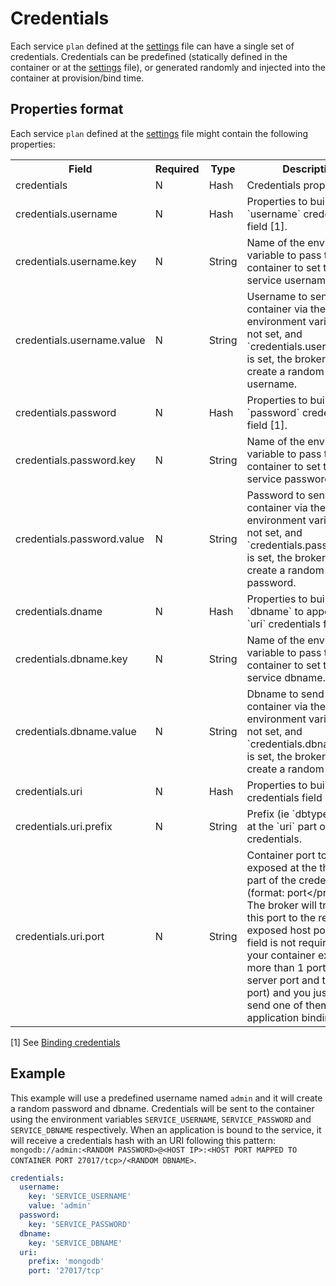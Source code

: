 # Credentials

Each service `plan` defined at the [settings](https://github.com/cf-platform-eng/cf-containers-broker/blob/master/SETTINGS.md)
file can have a single set of credentials. Credentials can be predefined (statically defined in the container or at
the [settings](https://github.com/cf-platform-eng/cf-containers-broker/blob/master/SETTINGS.md) file), or generated
randomly and injected into the container at provision/bind time.

## Properties format

Each service `plan` defined at the [settings](https://github.com/cf-platform-eng/cf-containers-broker/blob/master/SETTINGS.md)
file might contain the following properties:

<table>
  <tr>
    <th>Field</th>
    <th>Required</th>
    <th>Type</th>
    <th>Description</th>
  </tr>
  <tr>
    <td>credentials</td>
    <td>N</td>
    <td>Hash</td>
    <td>Credentials properties.</td>
  </tr>
  <tr>
    <td>credentials.username</td>
    <td>N</td>
    <td>Hash</td>
    <td>Properties to build the `username` credentials field [1].</td>
  </tr>
  <tr>
    <td>credentials.username.key</td>
    <td>N</td>
    <td>String</td>
    <td>Name of the environment variable to pass to the container to set the service username.</td>
  </tr>
  <tr>
    <td>credentials.username.value</td>
    <td>N</td>
    <td>String</td>
    <td>Username to send to the container via the environment variable. If not set, and
    `credentials.username.key` is set, the broker will create a random username.</td>
  </tr>
  <tr>
    <td>credentials.password</td>
    <td>N</td>
    <td>Hash</td>
    <td>Properties to build the `password` credentials field [1].</td>
  </tr>
  <tr>
    <td>credentials.password.key</td>
    <td>N</td>
    <td>String</td>
    <td>Name of the environment variable to pass to the container to set the service password.</td>
  </tr>
  <tr>
    <td>credentials.password.value</td>
    <td>N</td>
    <td>String</td>
    <td>Password to send to the container via the environment variable. If not set, and
    `credentials.password.key` is set, the broker will create a random password.</td>
  </tr>
  <tr>
    <td>credentials.dname</td>
    <td>N</td>
    <td>Hash</td>
    <td>Properties to build the `dbname` to append to the `uri` credentials field [1].</td>
  </tr>
  <tr>
    <td>credentials.dbname.key</td>
    <td>N</td>
    <td>String</td>
    <td>Name of the environment variable to pass to the container to set the service dbname.</td>
  </tr>
  <tr>
    <td>credentials.dbname.value</td>
    <td>N</td>
    <td>String</td>
    <td>Dbname to send to the container via the environment variable. If not set, and
    `credentials.dbname.key` is set, the broker will create a random dbname.</td>
  </tr>
  <tr>
    <td>credentials.uri</td>
    <td>N</td>
    <td>Hash</td>
    <td>Properties to build the `uri` credentials field [1].</td>
  </tr>
  <tr>
    <td>credentials.uri.prefix</td>
    <td>N</td>
    <td>String</td>
    <td>Prefix (ie `dbtype`) to add at the `uri` part of the credentials.</td>
  </tr>
  <tr>
    <td>credentials.uri.port</td>
    <td>N</td>
    <td>String</td>
    <td>Container port to be exposed at the the `uri` part of the credentials (format: port&lt;/protocol&gt;). The
    broker will translate this port to the real exposed host port. This field is not required unless your container
    exposes more than 1 port (ie the server port and the web ui port) and you just want to send one of them to the
    application binding.</td>
  </tr>
</table>

[1] See [Binding credentials](http://docs.cloudfoundry.org/services/binding-credentials.html)

## Example

This example will use a predefined username named `admin` and it will create a random password and dbname.
Credentials will be sent to the container using the environment variables `SERVICE_USERNAME`,
`SERVICE_PASSWORD` and `SERVICE_DBNAME` respectively. When an application is bound to the
service, it will receive a credentials hash with an URI following this pattern: `mongodb://admin:<RANDOM
PASSWORD>@<HOST IP>:<HOST PORT MAPPED TO CONTAINER PORT 27017/tcp>/<RANDOM DBNAME>`.

```yaml
credentials:
  username:
    key: 'SERVICE_USERNAME'
    value: 'admin'
  password:
    key: 'SERVICE_PASSWORD'
  dbname:
    key: 'SERVICE_DBNAME'
  uri:
    prefix: 'mongodb'
    port: '27017/tcp'
```
